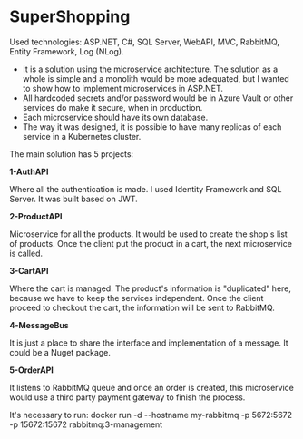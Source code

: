 # SuperShopping

Used technologies:
ASP.NET, C#, SQL Server, WebAPI, MVC, RabbitMQ, Entity Framework, Log (NLog).

- It is a solution using the microservice architecture. The solution as a whole is simple and a monolith would be more adequated, but I wanted to show how to implement microservices in ASP.NET.
- All hardcoded secrets and/or password would be in Azure Vault or other services do make it secure, when in production.
- Each microservice should have its own database.
- The way it was designed, it is possible to have many replicas of each service in a Kubernetes cluster.
  

The main solution has 5 projects:

<b>1-AuthAPI</b>

Where all the authentication is made. I used Identity Framework and SQL Server.
It was built based on JWT. 

<b>2-ProductAPI</b>

Microservice for all the products. It would be used to create the shop's list of products. Once the client put the product in a cart, the next microservice is called.

<b>3-CartAPI</b>

Where the cart is managed. The product's information is "duplicated" here, because we have to keep the services independent.
Once the client proceed to checkout the cart, the information will be sent to RabbitMQ.

<b>4-MessageBus</b>

It is just a place to share the interface and implementation of a message. It could be a Nuget package.

<b>5-OrderAPI</b>

It listens to RabbitMQ queue and once an order is created, this microservice would use a third party payment gateway to finish the process.


It's necessary to run:
docker run -d --hostname my-rabbitmq -p 5672:5672 -p 15672:15672 rabbitmq:3-management

